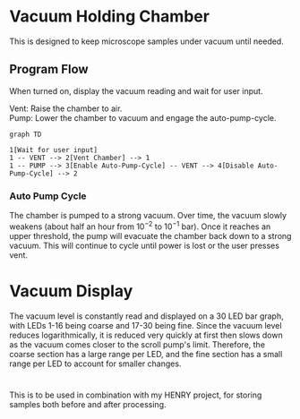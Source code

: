 # Vacuum Holding Chamber
This is designed to keep microscope samples under vacuum until needed.

## Program Flow
When turned on, display the vacuum reading and wait for user input.

Vent: Raise the chamber to air.
\
Pump: Lower the chamber to vacuum and engage the auto-pump-cycle.

```mermaid
graph TD

1[Wait for user input]
1 -- VENT --> 2[Vent Chamber] --> 1
1 -- PUMP --> 3[Enable Auto-Pump-Cycle] -- VENT --> 4[Disable Auto-Pump-Cycle] --> 2
```

### Auto Pump Cycle
The chamber is pumped to a strong vacuum.
Over time, the vacuum slowly weakens (about half an hour from $10^{-2}$ to $10^{-1}$ bar).
Once it reaches an upper threshold, the pump will evacuate the chamber back down to a strong vacuum.
This will continue to cycle until power is lost or the user presses vent.

# Vacuum Display
The vacuum level is constantly read and displayed on a 30 LED bar graph, with LEDs 1-16 being coarse and 17-30 being fine.
Since the vacuum level reduces logarithmically, it is reduced very quickly at first then slows down as the vacuum comes closer to the scroll pump's limit.
Therefore, the coarse section has a large range per LED, and the fine section has a small range per LED to account for smaller changes.

#
This is to be used in combination with my HENRY project, for storing samples both before and after processing.
